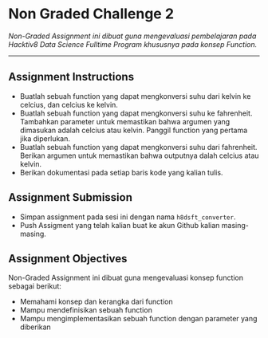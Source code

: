# Non Graded Challenge 2

_Non-Graded Assignment ini dibuat guna mengevaluasi pembelajaran pada Hacktiv8 Data Science Fulltime Program khususnya pada konsep Function._

---

## Assignment Instructions

- Buatlah sebuah function yang dapat mengkonversi suhu dari kelvin ke celcius, dan celcius ke kelvin.
- Buatlah sebuah function yang dapat mengkonversi suhu ke fahrenheit. Tambahkan parameter untuk memastikan bahwa argumen yang dimasukan adalah celcius atau kelvin. Panggil function yang pertama jika diperlukan.
- Buatlah sebuah function yang dapat mengkonversi suhu dari fahrenheit. Berikan argumen untuk memastikan bahwa outputnya dalah celcius atau kelvin.
- Berikan dokumentasi pada setiap baris kode yang kalian tulis.

## Assignment Submission

- Simpan assignment pada sesi ini dengan nama `h8dsft_converter`.
- Push Assigment yang telah kalian buat ke akun Github kalian masing-masing.

## Assignment Objectives

Non-Graded Assignment ini dibuat guna mengevaluasi konsep function sebagai berikut:

- Memahami konsep dan kerangka dari function
- Mampu mendefinisikan sebuah function
- Mampu mengimplementasikan sebuah function dengan parameter yang diberikan
